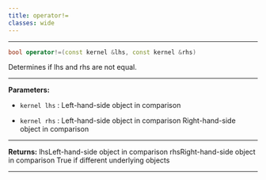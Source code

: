 ```yaml
---
title: operator!=
classes: wide
---
```



---

```cpp
bool operator!=(const kernel &lhs, const kernel &rhs)
```


Determines if lhs and rhs are not equal. 


---
**Parameters:**

 - `kernel lhs`
: Left-hand-side object in comparison 

 - `kernel rhs`
: Left-hand-side object in comparison Right-hand-side object in comparison 


---
**Returns:** lhsLeft-hand-side object in comparison rhsRight-hand-side object in comparison True if different underlying objects 

---

